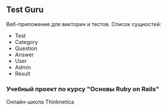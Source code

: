 ## Test Guru

Веб-приложение для викторин и тестов.
Список сущностей:
- Test
- Category
- Question
- Answer
- User
- Admin
- Result

### Учебный проект по курсу "Основы Ruby on Rails"
Онлайн-школа Thinknetica